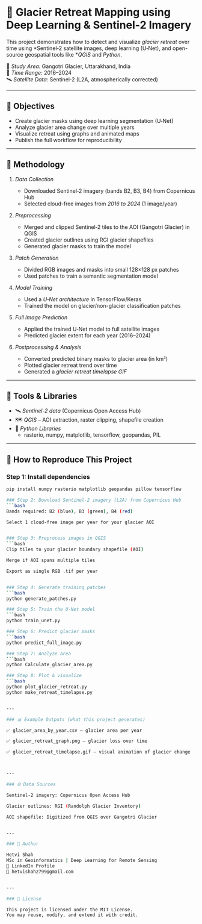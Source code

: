 # 🧊 Glacier Retreat Mapping using Deep Learning & Sentinel-2 Imagery

This project demonstrates how to detect and visualize *glacier retreat* over time using *Sentinel‑2 satellite images, deep learning (U‑Net), and open-source geospatial tools like **QGIS* and *Python*.

📍 *Study Area:* Gangotri Glacier, Uttarakhand, India  
📆 *Time Range:* 2016–2024  
🛰 *Satellite Data:* Sentinel‑2 (L2A, atmospherically corrected)

---

## 📌 Objectives

- Create glacier masks using deep learning segmentation (U‑Net)
- Analyze glacier area change over multiple years
- Visualize retreat using graphs and animated maps
- Publish the full workflow for reproducibility

---

## 🧠 Methodology

1. *Data Collection*  
   - Downloaded Sentinel‑2 imagery (bands B2, B3, B4) from Copernicus Hub  
   - Selected cloud-free images from *2016 to 2024* (1 image/year)

2. *Preprocessing*
   - Merged and clipped Sentinel‑2 tiles to the AOI (Gangotri Glacier) in QGIS  
   - Created glacier outlines using RGI glacier shapefiles  
   - Generated glacier masks to train the model

3. *Patch Generation*
   - Divided RGB images and masks into small 128×128 px patches  
   - Used patches to train a semantic segmentation model

4. *Model Training*
   - Used a *U‑Net architecture* in TensorFlow/Keras  
   - Trained the model on glacier/non-glacier classification patches

5. *Full Image Prediction*
   - Applied the trained U‑Net model to full satellite images  
   - Predicted glacier extent for each year (2016–2024)

6. *Postprocessing & Analysis*
   - Converted predicted binary masks to glacier area (in km²)  
   - Plotted glacier retreat trend over time  
   - Generated a *glacier retreat timelapse GIF*

---

## 🔧 Tools & Libraries

- 🛰 *Sentinel-2 data* (Copernicus Open Access Hub)
- 🗺 *QGIS* – AOI extraction, raster clipping, shapefile creation
- 🐍 *Python Libraries*  
  - rasterio, numpy, matplotlib, tensorflow, geopandas, PIL

---

## 🧪 How to Reproduce This Project

### Step 1: Install dependencies
```bash
pip install numpy rasterio matplotlib geopandas pillow tensorflow

### Step 2: Download Sentinel‑2 imagery (L2A) from Copernicus Hub
```bash
Bands required: B2 (blue), B3 (green), B4 (red)

Select 1 cloud-free image per year for your glacier AOI


### Step 3: Preprocess images in QGIS
```bash
Clip tiles to your glacier boundary shapefile (AOI)

Merge if AOI spans multiple tiles

Export as single RGB .tif per year


### Step 4: Generate training patches
```bash
python generate_patches.py

### Step 5: Train the U‑Net model
```bash
python train_unet.py

### Step 6: Predict glacier masks
```bash
python predict_full_image.py

### Step 7: Analyze area
```bash
python Calculate_glacier_area.py

### Step 8: Plot & visualize
```bash
python plot_glacier_retreat.py
python make_retreat_timelapse.py


---

### 📊 Example Outputs (what this project generates)

✅ glacier_area_by_year.csv — glacier area per year

✅ glacier_retreat_graph.png — glacier loss over time

✅ glacier_retreat_timelapse.gif — visual animation of glacier change



---

### 🌐 Data Sources

Sentinel‑2 imagery: Copernicus Open Access Hub

Glacier outlines: RGI (Randolph Glacier Inventory)

AOI shapefile: Digitized from QGIS over Gangotri Glacier


---

### 🙋 Author

Hetvi Shah
MSc in Geoinformatics | Deep Learning for Remote Sensing
🔗 LinkedIn Profile
📧 hetvishah2799@gmail.com


---

### 📜 License

This project is licensed under the MIT License.
You may reuse, modify, and extend it with credit.
